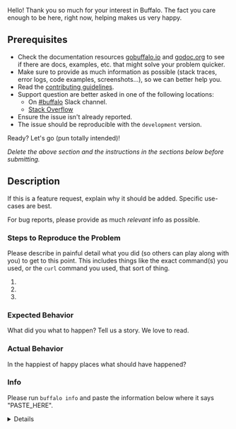 Hello! Thank you so much for your interest in Buffalo. The fact you care enough to be here, right now, helping makes us very happy.

## Prerequisites

* Check the documentation resources [gobuffalo.io](https://gobuffalo.io) and [godoc.org](https://godoc.org/github.com/gobuffalo/buffalo) to see if there are docs, examples, etc. that might solve your problem quicker.
* Make sure to provide as much information as possible (stack traces, error logs, code examples, screenshots...), so we can better help you.
* Read the [contributing guidelines](https://github.com/gobuffalo/buffalo/blob/master/CONTRIBUTING.md).
* Support question are better asked in one of the following locations:
  * On [#buffalo](https://gobuffalo.io/docs/slack) Slack channel.
  * [Stack Overflow](https://stackoverflow.com/questions/tagged/buffalo)
* Ensure the issue isn't already reported.
* The issue should be reproducible with the `development` version.

Ready? Let's go (pun totally intended)!

*Delete the above section and the instructions in the sections below before submitting.*

## Description

If this is a feature request, explain why it should be added. Specific use-cases are best.

For bug reports, please provide as much *relevant* info as possible.

### Steps to Reproduce the Problem

  Please describe in painful detail what you did (so others can play along with you) to get to this point. This includes things like the exact command(s) you used, or the `curl` command you used, that sort of thing.

  1.
  1.
  1.

### Expected Behavior

What did you what to happen? Tell us a story. We love to read.

### Actual Behavior

In the happiest of happy places what should have happened?

### Info

Please run `buffalo info` and paste the information below where it says "PASTE_HERE".

<details>

```
PASTE_HERE
```

</details>
